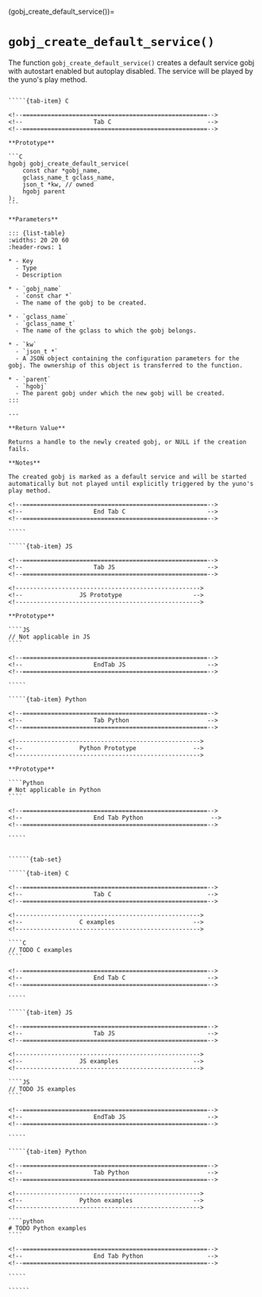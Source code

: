 <!-- ============================================================== -->
(gobj_create_default_service())=
# `gobj_create_default_service()`
<!-- ============================================================== -->

The function `gobj_create_default_service()` creates a default service gobj with autostart enabled but autoplay disabled. The service will be played by the yuno's play method.

<!------------------------------------------------------------>
<!--                    Prototypes                          -->
<!------------------------------------------------------------>

``````{tab-set}

`````{tab-item} C

<!--====================================================-->
<!--                    Tab C                           -->
<!--====================================================-->

**Prototype**

```C
hgobj gobj_create_default_service(
    const char *gobj_name,
    gclass_name_t gclass_name,
    json_t *kw, // owned
    hgobj parent
);
```

**Parameters**

::: {list-table}
:widths: 20 20 60
:header-rows: 1

* - Key
  - Type
  - Description

* - `gobj_name`
  - `const char *`
  - The name of the gobj to be created.

* - `gclass_name`
  - `gclass_name_t`
  - The name of the gclass to which the gobj belongs.

* - `kw`
  - `json_t *`
  - A JSON object containing the configuration parameters for the gobj. The ownership of this object is transferred to the function.

* - `parent`
  - `hgobj`
  - The parent gobj under which the new gobj will be created.
:::

---

**Return Value**

Returns a handle to the newly created gobj, or NULL if the creation fails.

**Notes**

The created gobj is marked as a default service and will be started automatically but not played until explicitly triggered by the yuno's play method.

<!--====================================================-->
<!--                    End Tab C                       -->
<!--====================================================-->

`````

`````{tab-item} JS

<!--====================================================-->
<!--                    Tab JS                          -->
<!--====================================================-->

<!---------------------------------------------------->
<!--                JS Prototype                    -->
<!---------------------------------------------------->

**Prototype**

````JS
// Not applicable in JS
````

<!--====================================================-->
<!--                    EndTab JS                       -->
<!--====================================================-->

`````

`````{tab-item} Python

<!--====================================================-->
<!--                    Tab Python                      -->
<!--====================================================-->

<!---------------------------------------------------->
<!--                Python Prototype                -->
<!---------------------------------------------------->

**Prototype**

````Python
# Not applicable in Python
````

<!--====================================================-->
<!--                    End Tab Python                   -->
<!--====================================================-->

`````

``````

<!------------------------------------------------------------>
<!--                    Examples                            -->
<!------------------------------------------------------------>

```````{dropdown} Examples

``````{tab-set}

`````{tab-item} C

<!--====================================================-->
<!--                    Tab C                           -->
<!--====================================================-->

<!---------------------------------------------------->
<!--                C examples                      -->
<!---------------------------------------------------->

````C
// TODO C examples
````

<!--====================================================-->
<!--                    End Tab C                       -->
<!--====================================================-->

`````

`````{tab-item} JS

<!--====================================================-->
<!--                    Tab JS                          -->
<!--====================================================-->

<!---------------------------------------------------->
<!--                JS examples                     -->
<!---------------------------------------------------->

````JS
// TODO JS examples
````

<!--====================================================-->
<!--                    EndTab JS                       -->
<!--====================================================-->

`````

`````{tab-item} Python

<!--====================================================-->
<!--                    Tab Python                      -->
<!--====================================================-->

<!---------------------------------------------------->
<!--                Python examples                 -->
<!---------------------------------------------------->

````python
# TODO Python examples
````

<!--====================================================-->
<!--                    End Tab Python                  -->
<!--====================================================-->

`````

``````

```````
